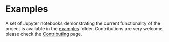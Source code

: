 # Examples

A set of Jupyter notebooks demonstrating the current functionality of the project
is available in the [examples](http://nbviewer.jupyter.org/github/juliohm/GeoStats.jl/tree/master/examples)
folder. Contributions are very welcome, please check the [Contributing](contributing.md) page.
